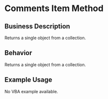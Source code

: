 # Comments Item Method

## Business Description
Returns a single object from a collection.

## Behavior
Returns a single object from a collection.

## Example Usage
No VBA example available.